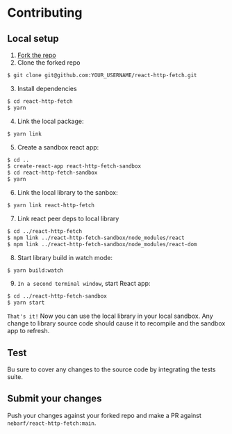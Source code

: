 Contributing
==============================

## **Local setup**

1. [Fork the repo](https://docs.github.com/en/get-started/quickstart/fork-a-repo)
2. Clone the forked repo
  ```sh
  $ git clone git@github.com:YOUR_USERNAME/react-http-fetch.git
  ```
3. Install dependencies
  ```sh
  $ cd react-http-fetch
  $ yarn
  ```
4. Link the local package:
  ```sh
  $ yarn link
  ```
5. Create a sandbox react app:
  ```sh
  $ cd ..
  $ create-react-app react-http-fetch-sandbox
  $ cd react-http-fetch-sandbox
  $ yarn
  ```
6. Link the local library to the sanbox:
  ```sh
  $ yarn link react-http-fetch
  ```
7. Link react peer deps to local library
  ```sh
  $ cd ../react-http-fetch
  $ npm link ../react-http-fetch-sandbox/node_modules/react
  $ npm link ../react-http-fetch-sandbox/node_modules/react-dom
  ```
8. Start library build in watch mode:
  ```sh
  $ yarn build:watch
  ```
9. `In a second terminal window`, start React app:
  ```sh
  $ cd ../react-http-fetch-sandbox
  $ yarn start
  ```

`That's it!` Now you can use the local library in your local sandbox. Any change to library source code should cause it to recompile and the sandbox app to refresh.

## **Test**
Bu sure to cover any changes to the source code by integrating the tests suite.

## **Submit your changes**
Push your changes against your forked repo and make a PR against `nebarf/react-http-fetch:main`.
